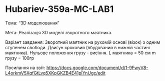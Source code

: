 # Hubariev-359a-MC-LAB1
Тема: “3D моделювання”

Мета: Реалізація 3D моделі зворотного маятника.

Варіант завдання: 
Зворотний маятник на рухомій основі (візок) з одним ступенем свободи. Двигун кроковий (вбудований в нижній частині маятника). Нульове положення грузу - висіння.
L маятника = 50 см
m грузу = 100гр

Посилання на звіт:
https://docs.google.com/document/d/1-9FwyV8-L4orkmV5XqfGtLvq5XKpGKZB4E41plYnUgc/edit

